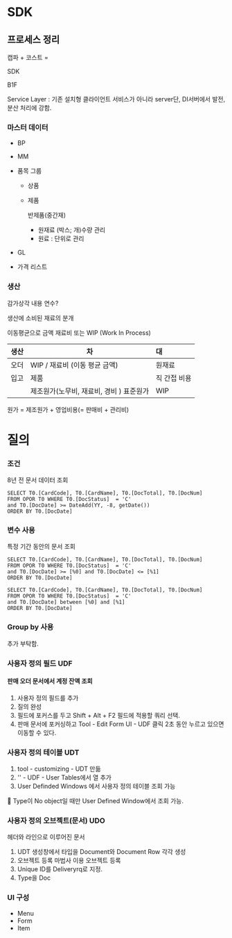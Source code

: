 # SDK 

## 프로세스 정리

캡파 + 코스트 = 



SDK

B1F

Service Layer : 기존 설치형 클라이언트 서비스가 아니라 server단, DI서버에서 발전, 분산 처리에 강함.

### 마스터 데이터

- BP

- MM

- 품목 그룹

  - 상품

  - 제품

    반제품(중간재)
    - 원재료 (박스; 개)수량 관리
    - 원료 : 단위로 관리

- GL

- 가격 리스트

### 생산

감가상각 내용 연수?

생산에 소비된 재료의 분개

이동평균으로 금액 재료비 또는 WIP (Work In Process)



| 생산 | 차                                       | 대           |
| ---- | ---------------------------------------- | :----------- |
| 오더 | WIP / 재료비 (이동 평균 금액)            | 원재료       |
| 입고 | 제품                                     | 직 간접 비용 |
|      | 제조원가(노무비, 재료비, 경비 ) 표준원가 | WIP          |

원가 = 제조원가 + 영업비용(= 판매비 + 관리비)



# 질의

### 조건

8년 전 문서 데이터 조회

```mssql
SELECT T0.[CardCode], T0.[CardName], T0.[DocTotal], T0.[DocNum] 
FROM OPOR T0 WHERE T0.[DocStatus]  = 'C' 
and T0.[DocDate] >= DateAdd(YY, -8, getDate())
ORDER BY T0.[DocDate]
```

### 변수 사용

특정 기간 동안의 문서 조회

```mssql
SELECT T0.[CardCode], T0.[CardName], T0.[DocTotal], T0.[DocNum] 
FROM OPOR T0 WHERE T0.[DocStatus]  = 'C' 
and T0.[DocDate] >= [%0] and T0.[DocDate] <= [%1]
ORDER BY T0.[DocDate]
```

```mssql
SELECT T0.[CardCode], T0.[CardName], T0.[DocTotal], T0.[DocNum] 
FROM OPOR T0 WHERE T0.[DocStatus]  = 'C' 
and T0.[DocDate] between [%0] and [%1]
ORDER BY T0.[DocDate]	
```

### Group by 사용

추가 부탁함.



### 사용자 정의 필드 UDF

#### 판매 오더 문서에서 계정 잔액 조회

1. 사용자 정의 필드를 추가
2.  질의 완성
3. 필드에 포커스를 두고  Shift + Alt + F2 필드에 적용할 쿼리 선택.
4. 판매 문서에 포커싱하고 Tool - Edit Form UI - UDF 클릭 2초 동안 누르고 있으면 이동할 수 있다.

### 사용자 정의 테이블 UDT

1. tool - customizing - UDT 만듦
2.  '' - UDF - User Tables에서 열 추가
3. User Definded Windows 에서 사용자 정의 테이블 조회 가능

🚨 Type이 No object일 때만 User Defined Window에서 조회 가능.



### 사용자 정의 오브젝트(문서) UDO

헤더와 라인으로 이루어진 문서

1. UDT 생성창에서 타입을 Document와 Document Row 각각 생성
2.  오브젝트 등록 마법사 이용 오브젝트 등록
3. Unique ID를 Deliveryrq로 지정.
4. Type을 Doc

### UI 구성

- Menu
- Form
- Item